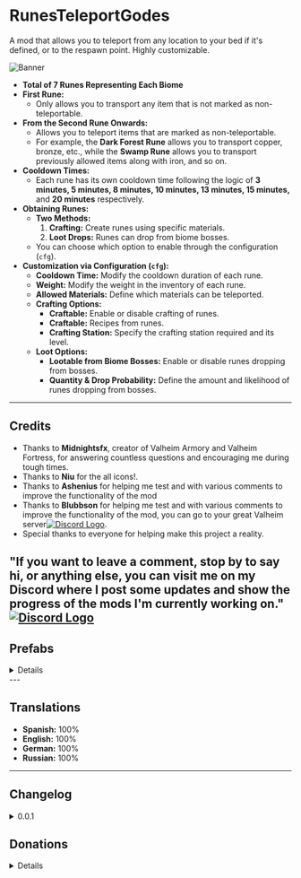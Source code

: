 # RunesTeleportGodes

A mod that allows you to teleport from any location to your bed if it's defined, or to the respawn point. Highly customizable.

![Banner](https://media1.giphy.com/media/v1.Y2lkPTc5MGI3NjExMnE0aXIxMDRiZHUzeTRqODFpcTh0ejc0bjl0aGpic2hldG5taXNpZSZlcD12MV9pbnRlcm5hbF9naWZfYnlfaWQmY3Q9Zw/2BHhh5RsKMOU1z8iXU/source.gif)

- **Total of 7 Runes Representing Each Biome**
- **First Rune:**
  - Only allows you to transport any item that is not marked as non-teleportable.
- **From the Second Rune Onwards:**
  - Allows you to teleport items that are marked as non-teleportable. 
  - For example, the **Dark Forest Rune** allows you to transport copper, bronze, etc., while the **Swamp Rune** allows you to transport previously allowed items along with iron, and so on.
- **Cooldown Times:**
  - Each rune has its own cooldown time following the logic of **3 minutes, 5 minutes, 8 minutes, 10 minutes, 13 minutes, 15 minutes,** and **20 minutes** respectively.
- **Obtaining Runes:**
  - **Two Methods:**
    1. **Crafting:** Create runes using specific materials.
    2. **Loot Drops:** Runes can drop from biome bosses.
  - You can choose which option to enable through the configuration (`cfg`).
- **Customization via Configuration (`cfg`):**
  - **Cooldown Time:** Modify the cooldown duration of each rune.
  - **Weight:** Modify the weight in the inventory of each rune.
  - **Allowed Materials:** Define which materials can be teleported.
  - **Crafting Options:**
    - **Craftable:** Enable or disable crafting of runes.
    - **Craftable:** Recipes from runes.
    - **Crafting Station:** Specify the crafting station required and its level.
  - **Loot Options:**
    - **Lootable from Biome Bosses:** Enable or disable runes dropping from bosses.
    - **Quantity & Drop Probability:** Define the amount and likelihood of runes dropping from bosses.

---

## Credits
- Thanks to **Midnightsfx**, creator of Valheim Armory and Valheim Fortress, for answering countless questions and encouraging me during tough times.
- Thanks to **Niu** for the all icons!.
- Thanks to **Ashenius** for helping me test and with various comments to improve the functionality of the mod
- Thanks to **Blubbson** for helping me test and with various comments to improve the functionality of the mod, you can go to your great Valheim server[![Discord Logo](https://i.imgur.com/uE6umQE.png)](https://discord.gg/TQ5E6yqmGV). 
- Special thanks to everyone for helping make this project a reality.

"If you want to leave a comment, stop by to say hi, or anything else, you can visit me on my Discord where I post some updates and show the progress of the mods I'm currently working on."  [![Discord Logo](https://i.imgur.com/uE6umQE.png)](https://discord.gg/Mj9y2w6w2B)
---

## Prefabs
<details>
- RunaT1
- RunaT2
- RunaT3
- RunaT4
- RunaT5
- RunaT6
- RunaT7
</details>
---

## Translations
- **Spanish:** 100%
- **English:** 100%
- **German:** 100%
- **Russian:** 100%
---

## Changelog
<details>
<summary>0.0.1</summary>

- First Release
</details>


## Donations
<details>

" <3"
If you want to buy me a coffee you can do so at this link <3
| My Ko-fi: | [![ko-fi](https://ko-fi.com/img/githubbutton_sm.svg)](https://ko-fi.com/azathoth1414)|
|-----------|---------------|


